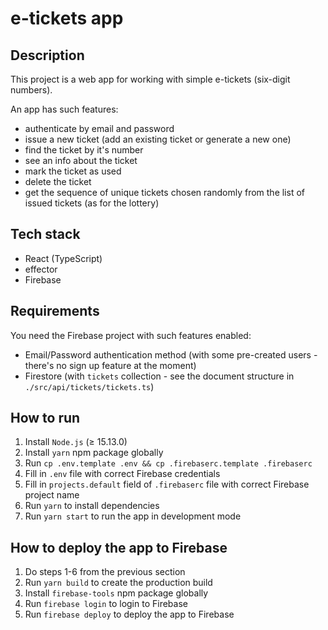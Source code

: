# e-tickets app

## Description

This project is a web app for working with simple e-tickets (six-digit numbers).

An app has such features:
* authenticate by email and password
* issue a new ticket (add an existing ticket or generate a new one)
* find the ticket by it's number
* see an info about the ticket
* mark the ticket as used
* delete the ticket
* get the sequence of unique tickets chosen randomly from
the list of issued tickets (as for the lottery)

## Tech stack

* React (TypeScript)
* effector
* Firebase

## Requirements

You need the Firebase project with such features enabled:
* Email/Password authentication method (with some pre-created
users - there's no sign up feature at the moment)
* Firestore (with `tickets` collection - see the document
structure in `./src/api/tickets/tickets.ts`)

## How to run

1. Install `Node.js` (≥ 15.13.0)
2. Install `yarn` npm package globally
3. Run `cp .env.template .env && cp .firebaserc.template .firebaserc`
4. Fill in `.env` file with correct Firebase credentials
5. Fill in `projects.default` field of `.firebaserc` file
with correct Firebase project name
6. Run `yarn` to install dependencies
7. Run `yarn start` to run the app in development mode

## How to deploy the app to Firebase

1. Do steps 1-6 from the previous section
2. Run `yarn build` to create the production build
3. Install `firebase-tools` npm package globally
4. Run `firebase login` to login to Firebase
5. Run `firebase deploy` to deploy the app to Firebase
